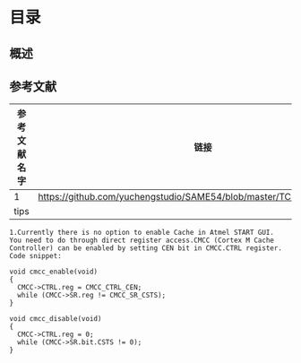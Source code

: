 # 目录
## 概述
## 参考文献
 | 参考文献名字 | 链接 | 说明 |
 | --- | ----- | ----- | 
 | 1 | https://github.com/yuchengstudio/SAME54/blob/master/TCM/TCM_Linker.zip |  | 
 | tips | 
 ```
 1.Currently there is no option to enable Cache in Atmel START GUI. 
 You need to do through direct register access.CMCC (Cortex M Cache Controller) can be enabled by setting CEN bit in CMCC.CTRL register.
 Code snippet:

 void cmcc_enable(void)
 {
   CMCC->CTRL.reg = CMCC_CTRL_CEN;
   while (CMCC->SR.reg != CMCC_SR_CSTS);
 }

 void cmcc_disable(void)
 {
   CMCC->CTRL.reg = 0;
   while (CMCC->SR.bit.CSTS != 0);
}
```
